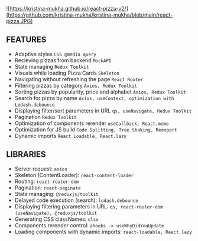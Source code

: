 ![https://kristina-mukha.github.io/react-pizza-v2/](https://github.com/kristina-mukha/kristina-mukha/blob/main/react-pizza.JPG)

## FEATURES

- Adaptive styles `CSS @media query`
- Recieving pizzas from backend `MockAPI`
- State managing `Redux Toolkit`
- Visuals while loading Pizza Cards `Skeleton`
- Navigating without refreshing the page `React Router`
- Filtering pizzas by category `Axios, Redux Toolkit`
- Sorting pizzas by popularity, price and alphabet `Axios, Redux Toolkit`
- Search for pizza by name `Axios, useContext, optimization with Lodash.debounce`
- Displaying filter/sort parameters in URL `qs, useNavigate, Redux Toolkit`
- Pagination `Redux Toolkit`
- Optimization of components rerender `useCallback, React.memo`
- Optimization for JS build `Code Splitting, Tree Shaking, Reexport`
- Dynamic imports `React Loadable, React.lazy`

## LIBRARIES

- Server request: `axios`
- Skeleton (ContentLoader): `react-content-loader`
- Routing: `react-router-dom`
- Pagination: `react-paginate`
- State managing: `@reduxjs/toolkit`
- Delayed code execution (search): `lodash.debounce`
- Displaying filtering parameters in URL: `qs, react-router-dom (useNavigate), @reduxjs/toolkit`
- Generating CSS classNames: `clsx`
- Components rerender control: `ahooks -> useWhyDidYouUpdate`
- Loading components with dynamic imports: `react-loadable, React.lazy`
